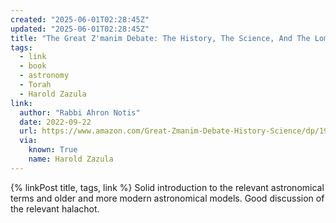 ```yaml
---
created: "2025-06-01T02:28:45Z"
updated: "2025-06-01T02:28:45Z"
title: "The Great Z'manim Debate: The History, The Science, And The Lomdus"
tags:
  - link
  - book
  - astronomy
  - Torah
  - Harold Zazula
link:
  author: "Rabbi Ahron Notis"
  date: 2022-09-22
  url: https://www.amazon.com/Great-Zmanim-Debate-History-Science/dp/1957579129
  via:
    known: True
    name: Harold Zazula
---
```


{% linkPost title, tags, link %} Solid introduction to the relevant astronomical terms and older and more modern astronomical models. Good discussion of the relevant halachot.
